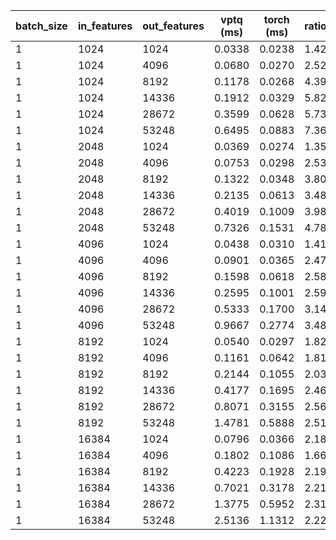 | batch_size | in_features | out_features | vptq (ms) | torch (ms) | ratio |
| ---------- | ----------- | ------------ | --------- | ---------- | ----- |
| 1          | 1024        | 1024         | 0.0338    | 0.0238     | 1.42  |
| 1          | 1024        | 4096         | 0.0680    | 0.0270     | 2.52  |
| 1          | 1024        | 8192         | 0.1178    | 0.0268     | 4.39  |
| 1          | 1024        | 14336        | 0.1912    | 0.0329     | 5.82  |
| 1          | 1024        | 28672        | 0.3599    | 0.0628     | 5.73  |
| 1          | 1024        | 53248        | 0.6495    | 0.0883     | 7.36  |
| 1          | 2048        | 1024         | 0.0369    | 0.0274     | 1.35  |
| 1          | 2048        | 4096         | 0.0753    | 0.0298     | 2.53  |
| 1          | 2048        | 8192         | 0.1322    | 0.0348     | 3.80  |
| 1          | 2048        | 14336        | 0.2135    | 0.0613     | 3.48  |
| 1          | 2048        | 28672        | 0.4019    | 0.1009     | 3.98  |
| 1          | 2048        | 53248        | 0.7326    | 0.1531     | 4.78  |
| 1          | 4096        | 1024         | 0.0438    | 0.0310     | 1.41  |
| 1          | 4096        | 4096         | 0.0901    | 0.0365     | 2.47  |
| 1          | 4096        | 8192         | 0.1598    | 0.0618     | 2.58  |
| 1          | 4096        | 14336        | 0.2595    | 0.1001     | 2.59  |
| 1          | 4096        | 28672        | 0.5333    | 0.1700     | 3.14  |
| 1          | 4096        | 53248        | 0.9667    | 0.2774     | 3.48  |
| 1          | 8192        | 1024         | 0.0540    | 0.0297     | 1.82  |
| 1          | 8192        | 4096         | 0.1161    | 0.0642     | 1.81  |
| 1          | 8192        | 8192         | 0.2144    | 0.1055     | 2.03  |
| 1          | 8192        | 14336        | 0.4177    | 0.1695     | 2.46  |
| 1          | 8192        | 28672        | 0.8071    | 0.3155     | 2.56  |
| 1          | 8192        | 53248        | 1.4781    | 0.5888     | 2.51  |
| 1          | 16384       | 1024         | 0.0796    | 0.0366     | 2.18  |
| 1          | 16384       | 4096         | 0.1802    | 0.1086     | 1.66  |
| 1          | 16384       | 8192         | 0.4223    | 0.1928     | 2.19  |
| 1          | 16384       | 14336        | 0.7021    | 0.3178     | 2.21  |
| 1          | 16384       | 28672        | 1.3775    | 0.5952     | 2.31  |
| 1          | 16384       | 53248        | 2.5136    | 1.1312     | 2.22  |
